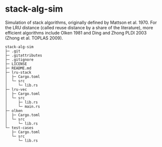 # stack-alg-sim

Simulation of stack algorithms, originally defined by Mattson et al. 1970.  For the LRU distance (called reuse distance by a share of the literature), 
more efficient algorithms include Olken 1981 and Ding and Zhong PLDI 2003 (Zhong et al. TOPLAS 2009). 

```
stack-alg-sim
├─ .git
├─ .gitattributes
├─ .gitignore
├─ LICENSE
├─ README.md
├─ lru-stack
│  ├─ Cargo.toml
│  └─ src
│     └─ lib.rs
├─ lru-vec
│  ├─ Cargo.toml
│  └─ src
│     ├─ lib.rs
│     └─ main.rs
├─ olken
│  ├─ Cargo.toml
│  └─ src
│     └─ lib.rs
└─ test-cases
   ├─ Cargo.toml
   └─ src
      └─ lib.rs

```